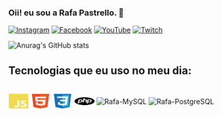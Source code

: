 ### Oii! eu sou a Rafa Pastrello. 👋

[![Instagram](https://img.shields.io/badge/Instagram-E4405F?style=for-the-badge&logo=instagram&logoColor=white)](https://www.instagram.com/raf.llosilva/)
[![Facebook](https://img.shields.io/badge/Facebook-1877F2?style=for-the-badge&logo=facebook&logoColor=white)](https://www.facebook.com/raf.llosilva/)
[![YouTube](https://img.shields.io/badge/YouTube-FF0000?style=for-the-badge&logo=youtube&logoColor=white)](https://www.youtube.com/channel/UCXJRwwkVSc_Nr0omUGPZwKw)
[![Twitch](https://img.shields.io/badge/Twitch-9146FF?style=for-the-badge&logo=twitch&logoColor=white)](https://www.twitch.tv/rafllosilva)

![Anurag's GitHub stats](https://github-readme-stats.vercel.app/api?username=rafllosilva&show_icons=true&theme=dracula)

## Tecnologias que eu uso no meu dia:

<div style="display: inline_block"><br>
  <img align="center" alt="Rafa-Js" height="30" width="40" src="https://raw.githubusercontent.com/devicons/devicon/master/icons/javascript/javascript-plain.svg">
  <img align="center" alt="Rafa-HTML" height="30" width="40" src="https://raw.githubusercontent.com/devicons/devicon/master/icons/html5/html5-original.svg">
  <img align="center" alt="Rafa-CSS" height="30" width="40" src="https://raw.githubusercontent.com/devicons/devicon/master/icons/css3/css3-original.svg">
  <img align="center" alt="Rafa-PHP" height="30" width="40" src="https://raw.githubusercontent.com/devicons/devicon/master/icons/php/php-plain.svg">
  <img align="center" alt="Rafa-MySQL" height="30" width="40" src="https://img.shields.io/badge/MySQL-00000F?style=for-the-badge&logo=mysql&logoColor=white">
  <img align="center" alt="Rafa-PostgreSQL" height="30" width="40" src="https://img.shields.io/badge/PostgreSQL-316192?style=for-the-badge&logo=postgresql&logoColor=white">
</div>
